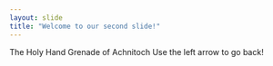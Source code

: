 ```yaml
---
layout: slide
title: "Welcome to our second slide!"
---
```

The Holy Hand Grenade of Achnitoch
Use the left arrow to go back!

